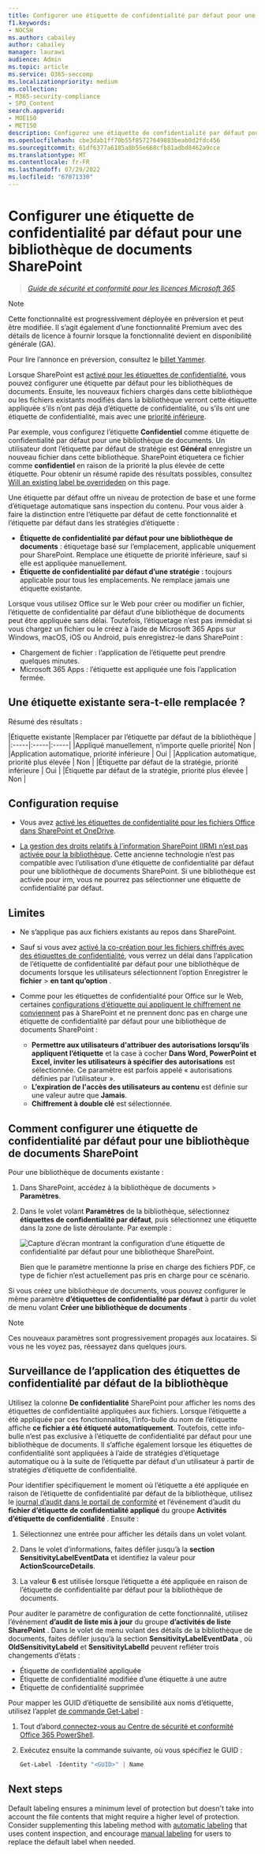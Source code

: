 ```yaml
---
title: Configurer une étiquette de confidentialité par défaut pour une bibliothèque de documents SharePoint
f1.keywords:
- NOCSH
ms.author: cabailey
author: cabailey
manager: laurawi
audience: Admin
ms.topic: article
ms.service: O365-seccomp
ms.localizationpriority: medium
ms.collection:
- M365-security-compliance
- SPO_Content
search.appverid:
- MOE150
- MET150
description: Configurez une étiquette de confidentialité par défaut pour une bibliothèque de documents SharePoint pour les documents nouveaux et non étiquetés.
ms.openlocfilehash: cbe3dab1ff70b55f85727649883beab0d2fdc456
ms.sourcegitcommit: 61df6377a6185a8b55e668cfb81adbd8462a9cce
ms.translationtype: MT
ms.contentlocale: fr-FR
ms.lasthandoff: 07/29/2022
ms.locfileid: "67071330"
---
```

# <a name="configure-a-default-sensitivity-label-for-a-sharepoint-document-library"></a>Configurer une étiquette de confidentialité par défaut pour une bibliothèque de documents SharePoint

>*[Guide de sécurité et conformité pour les licences Microsoft 365](/office365/servicedescriptions/microsoft-365-service-descriptions/microsoft-365-tenantlevel-services-licensing-guidance/microsoft-365-security-compliance-licensing-guidance).*

> [!NOTE]
> Cette fonctionnalité est progressivement déployée en préversion et peut être modifiée. Il s’agit également d’une fonctionnalité Premium avec des détails de licence à fournir lorsque la fonctionnalité devient en disponibilité générale (GA).
> 
> Pour lire l’annonce en préversion, consultez le [billet Yammer](https://www.yammer.com/askipteam/threads/1846702701985792).

Lorsque SharePoint est [activé pour les étiquettes de confidentialité](sensitivity-labels-sharepoint-onedrive-files.md), vous pouvez configurer une étiquette par défaut pour les bibliothèques de documents. Ensuite, les nouveaux fichiers chargés dans cette bibliothèque ou les fichiers existants modifiés dans la bibliothèque verront cette étiquette appliquée s’ils n’ont pas déjà d’étiquette de confidentialité, ou s’ils ont une étiquette de confidentialité, mais avec une [priorité inférieure](sensitivity-labels.md#label-priority-order-matters).

Par exemple, vous configurez l’étiquette **Confidentiel** comme étiquette de confidentialité par défaut pour une bibliothèque de documents. Un utilisateur dont l’étiquette par défaut de stratégie est **Général** enregistre un nouveau fichier dans cette bibliothèque. SharePoint étiquetera ce fichier comme **confidentiel** en raison de la priorité la plus élevée de cette étiquette. Pour obtenir un résumé rapide des résultats possibles, consultez [Will an existing label be overrideden](#will-an-existing-label-be-overridden) on this page.

Une étiquette par défaut offre un niveau de protection de base et une forme d’étiquetage automatique sans inspection du contenu. Pour vous aider à faire la distinction entre l’étiquette par défaut de cette fonctionnalité et l’étiquette par défaut dans les stratégies d’étiquette :

- **Étiquette de confidentialité par défaut pour une bibliothèque de documents** : étiquetage basé sur l’emplacement, applicable uniquement pour SharePoint. Remplace une étiquette de priorité inférieure, sauf si elle est appliquée manuellement.
- **Étiquette de confidentialité par défaut d’une stratégie** : toujours applicable pour tous les emplacements. Ne remplace jamais une étiquette existante.

Lorsque vous utilisez Office sur le Web pour créer ou modifier un fichier, l’étiquette de confidentialité par défaut d’une bibliothèque de documents peut être appliquée sans délai. Toutefois, l’étiquetage n’est pas immédiat si vous chargez un fichier ou le créez à l’aide de Microsoft 365 Apps sur Windows, macOS, iOS ou Android, puis enregistrez-le dans SharePoint :

- Chargement de fichier : l’application de l’étiquette peut prendre quelques minutes.
- Microsoft 365 Apps : l’étiquette est appliquée une fois l’application fermée.

## <a name="will-an-existing-label-be-overridden"></a>Une étiquette existante sera-t-elle remplacée ?

Résumé des résultats :

|Étiquette existante |Remplacer par l’étiquette par défaut de la bibliothèque |
|:-----|:-----|:-----|
|Appliqué manuellement, n’importe quelle priorité| Non |
|Application automatique, priorité inférieure | Oui |
|Application automatique, priorité plus élevée | Non |
|Étiquette par défaut de la stratégie, priorité inférieure | Oui |
|Étiquette par défaut de la stratégie, priorité plus élevée | Non |

## <a name="requirements"></a>Configuration requise

- Vous avez [activé les étiquettes de confidentialité pour les fichiers Office dans SharePoint et OneDrive](sensitivity-labels-sharepoint-onedrive-files.md).

- [La gestion des droits relatifs à l’information SharePoint (IRM) n’est pas activée pour la bibliothèque](set-up-irm-in-sp-admin-center.md#irm-enable-sharepoint-document-libraries-and-lists). Cette ancienne technologie n’est pas compatible avec l’utilisation d’une étiquette de confidentialité par défaut pour une bibliothèque de documents SharePoint. Si une bibliothèque est activée pour irm, vous ne pourrez pas sélectionner une étiquette de confidentialité par défaut.

## <a name="limitations"></a>Limites

- Ne s’applique pas aux fichiers existants au repos dans SharePoint.

- Sauf si vous avez [activé la co-création pour les fichiers chiffrés avec des étiquettes de confidentialité](sensitivity-labels-coauthoring.md), vous verrez un délai dans l’application de l’étiquette de confidentialité par défaut pour une bibliothèque de documents lorsque les utilisateurs sélectionnent l’option Enregistrer le **fichier** \> **en tant qu’option** .

- Comme pour les étiquettes de confidentialité pour Office sur le Web, certaines [configurations d’étiquette qui appliquent le chiffrement ne conviennent](encryption-sensitivity-labels.md#configure-encryption-settings) pas à SharePoint et ne prennent donc pas en charge une étiquette de confidentialité par défaut pour une bibliothèque de documents SharePoint :
    - **Permettre aux utilisateurs d'attribuer des autorisations lorsqu’ils appliquent l’étiquette** et la case à cocher **Dans Word, PowerPoint et Excel, inviter les utilisateurs à spécifier des autorisations** est sélectionnée. Ce paramètre est parfois appelé « autorisations définies par l’utilisateur ».
    - **L’expiration de l'accès des utilisateurs au contenu** est définie sur une valeur autre que **Jamais**.
    - **Chiffrement à double clé** est sélectionnée.

## <a name="how-to-configure-a-default-sensitivity-label-for-a-sharepoint-document-library"></a>Comment configurer une étiquette de confidentialité par défaut pour une bibliothèque de documents SharePoint

Pour une bibliothèque de documents existante :

1. Dans SharePoint, accédez à la bibliothèque de documents > **Paramètres**.

2. Dans le volet volant **Paramètres** de la bibliothèque, sélectionnez **étiquettes de confidentialité par défaut**, puis sélectionnez une étiquette dans la zone de liste déroulante. Par exemple :
    
    ![Capture d’écran montrant la configuration d’une étiquette de confidentialité par défaut pour une bibliothèque SharePoint.](../media/default-sensitivity-label-spo2.png)
    
    Bien que le paramètre mentionne la prise en charge des fichiers PDF, ce type de fichier n’est actuellement pas pris en charge pour ce scénario.

Si vous créez une bibliothèque de documents, vous pouvez configurer le même paramètre **d’étiquettes de confidentialité par défaut** à partir du volet de menu volant **Créer une bibliothèque de documents** .

> [!NOTE]
> Ces nouveaux paramètres sont progressivement propagés aux locataires. Si vous ne les voyez pas, réessayez dans quelques jours.

## <a name="monitoring-application-of-library-default-sensitivity-labels"></a>Surveillance de l’application des étiquettes de confidentialité par défaut de la bibliothèque

Utilisez la colonne **De confidentialité** SharePoint pour afficher les noms des étiquettes de confidentialité appliquées aux fichiers. Lorsque l’étiquette a été appliquée par ces fonctionnalités, l’info-bulle du nom de l’étiquette affiche **ce fichier a été étiqueté automatiquement**. Toutefois, cette info-bulle n’est pas exclusive à l’étiquette de confidentialité par défaut pour une bibliothèque de documents. Il s’affiche également lorsque les étiquettes de confidentialité sont appliquées à l’aide de stratégies d’étiquetage automatique ou à la suite de l’étiquette par défaut d’un utilisateur à partir de stratégies d’étiquette de confidentialité.

Pour identifier spécifiquement le moment où l’étiquette a été appliquée en raison de l’étiquette de confidentialité par défaut de la bibliothèque, utilisez le [journal d’audit dans le portail de conformité](search-the-audit-log-in-security-and-compliance.md) et l’événement d’audit du **fichier d’étiquette de confidentialité appliqué** du groupe **Activités d’étiquette de confidentialité** . Ensuite :
1. Sélectionnez une entrée pour afficher les détails dans un volet volant.

2. Dans le volet d’informations, faites défiler jusqu’à la **section SensitivityLabelEventData** et identifiez la valeur pour **ActionScourceDetails**.

3. La valeur **6** est utilisée lorsque l’étiquette a été appliquée en raison de l’étiquette de confidentialité par défaut pour la bibliothèque de documents.

Pour auditer le paramètre de configuration de cette fonctionnalité, utilisez l’événement **d’audit de liste mis à jour** du groupe **d’activités de liste SharePoint** . Dans le volet de menu volant des détails de la bibliothèque de documents, faites défiler jusqu’à la section **SensitivityLabelEventData** , où **OldSensitivityLabeld** et **SensitivityLabelId** peuvent refléter trois changements d’états :

- Étiquette de confidentialité appliquée
- Étiquette de confidentialité modifiée d’une étiquette à une autre
- Étiquette de confidentialité supprimée

Pour mapper les GUID d’étiquette de sensibilité aux noms d’étiquette, utilisez l’applet [de commande Get-Label](/powershell/module/exchange/get-label) :

1. Tout d’abord,[connectez-vous au Centre de sécurité et conformité Office 365 PowerShell](/powershell/exchange/office-365-scc/connect-to-scc-powershell/connect-to-scc-powershell).

2. Exécutez ensuite la commande suivante, où vous spécifiez le GUID :

    ```powershell
    Get-Label -Identity "<GUID>" | Name

## Next steps

Default labeling ensures a minimum level of protection but doesn't take into account the file contents that might require a higher level of protection. Consider supplementing this labeling method with [automatic labeling](apply-sensitivity-label-automatically.md) that uses content inspection, and encourage [manual labeling](https://support.microsoft.com/office/apply-sensitivity-labels-to-your-files-and-email-in-office-2f96e7cd-d5a4-403b-8bd7-4cc636bae0f9) for users to replace the default label when needed.